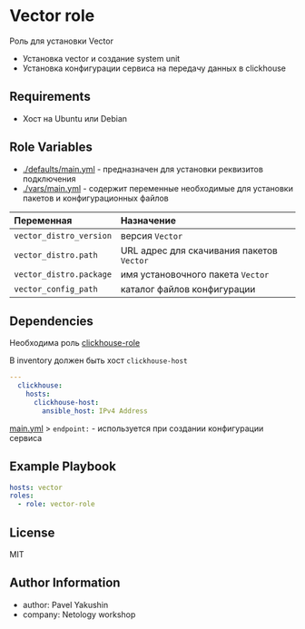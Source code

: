 Vector role
=========
Роль для установки Vector
- Установка vector и создание system unit
- Установка конфигурации сервиса на передачу данных в clickhouse

Requirements
------------
- Хост на Ubuntu или Debian

Role Variables
--------------
- [./defaults/main.yml](./defaults/main.yml) - предназначен для установки реквизитов подключения
- [./vars/main.yml](./vars/main.yml) - содержит переменные необходимые для установки пакетов и конфигурационных файлов

| Переменная                   | Назначение                                                        |
|:-----------------------------|:------------------------------------------------------------------|
| `vector_distro_version`      | версия `Vector`                                                   |
| `vector_distro.path`         | URL адрес для скачивания пакетов `Vector`                         |
| `vector_distro.package`      | имя установочного пакета `Vector`                                 |
| `vector_config_path`         | каталог файлов конфигурации                                       |

Dependencies
------------

Необходима роль [clickhouse-role](../clickhouse-role)

В inventory должен быть хост `clickhouse-host`
```yaml
---
  clickhouse:
    hosts:
      clickhouse-host:
        ansible_host: IPv4 Address
```
[main.yml](vars%2Fmain.yml) > `endpoint:` - используется при создании конфигурации сервиса

Example Playbook
----------------

```yaml
hosts: vector
roles:
  - role: vector-role
```

License
-------
MIT

Author Information
------------------
- author: Pavel Yakushin
- company: Netology workshop
